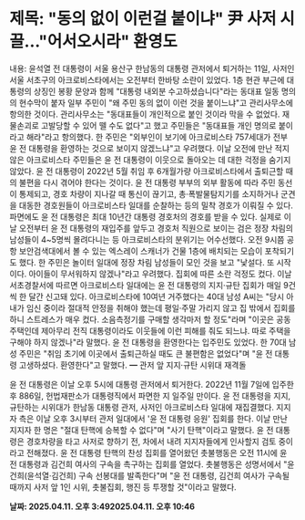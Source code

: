 # **제목: "동의 없이 이런걸 붙이냐" 尹 사저 시끌…"어서오시라" 환영도**

  내용: 윤석열 전 대통령이 서울 용산구 한남동의 대통령 관저에서 퇴거하는 11일, 사저인 서울 서초구의 아크로비스타에서는 오전부터 한바탕 소란이 있었다. 1층 현관 부근에 대통령의 상징인 봉황 문양과 함께 "대통령 내외분 수고하셨습니다"라는 동대표 일동 명의의 현수막이 붙자 일부 주민이 "왜 주민 동의 없이 이런 것을 붙이느냐"고 관리사무소에 항의한 것이다.            관리사무소는 "동대표들이 개인적으로 붙인 것이라 막을 수 없었다. 재물손괴로 고발당할 수 있어 뗄 수도 없다"고 했고 주민들은 "동대표들 개인 명의로 붙이라고 해라"라고 항의했다. 한 주민은 "외부인이 보기에 아크로비스타 757세대가 전부 윤 전 대통령을 환영하는 것으로 보이지 않겠느냐"고 우려했다.                                                                                                                        이날 오전에 만난 적지 않은 아크로비스타 주민들은 윤 전 대통령이 이웃으로 돌아오는 데 대한 걱정을 숨기지 않았다. 윤 전 대통령이 2022년 5월 취임 후 6개월가량 아크로비스타에서 출퇴근할 때의 불편을 다시 겪어야 한다는 것이다. 윤 전 대통령 부부의 외부 활동에 따라 주민 동선이 통제되고, 경호 차량이 지나갈 때 통신이 끊기고, 총·폭발물탐지기를 소지하거나 군견을 대동한 경호원들이 아크로비스타 일대를 순찰하는 등의 밀착 경호가 이뤄질 수 있다. 파면에도 윤 전 대통령은 최대 10년간 대통령 경호처의 경호를 받을 수 있다.             실제로 이날 오전부터 윤 전 대통령의 재입주를 앞두고 경호처 직원으로 보이는 검은 정장 차림의 남성들이 4~5명씩 몰려다니는 등 아크로비스타의 분위기는 어수선했다. 오전 9시쯤 공항 보안검색대에서 볼 수 있는 엑스레이 스캐너가 건물 1층에 배치되는 모습이 포착되기도 했다. 한 주민은 놀이터 일대에 정장 차림 남성들이 모인 것을 보고 "낯설다. 또 시작이다. 아이들이 무서워하지 않겠나"라고 우려했다.            집회에 따른 소란 걱정도 컸다. 이날 서초경찰서에 따르면 아크로비스타 일대에는 윤 전 대통령의 지지·규탄 집회가 매일 9건씩 한 달간 신고돼 있다. 아크로비스타에 10여년 거주했다는 40대 남성 A씨는 "당시 아내가 임신 중이라 절대적 안정을 취해야 했는데 평일·주말 가리지 않고 집 밖에서 집회를 하니 스트레스가 매우 컸다. 소음측정기를 구매할 생각마저 할 정도"라며 "이곳은 공동주택인데 제아무리 전직 대통령이라도 이웃들에 이런 피해를 줘도 되느냐. 따로 주택을 구해야 하지 않겠나"라 말했다.                                                                                                                         윤 전 대통령을 환영한다는 입주민도 있었다. 한 70대 남성 주민은 "취임 초기에 이곳에서 출퇴근하실 때도 큰 불편함은 없었다"며 "윤 전 대통령 고생하셨다. 환영한다"고 말했다.             ━   관저 앞 지지·규탄 시위대 재격돌     
	
	
	
		
			
				
				
				
			
		
	
	

  윤 전 대통령은 이날 오후 5시에 대통령 관저에서 퇴거한다. 2022년 11월 7일에 입주한 후 886일, 헌법재판소가 대통령직에서 파면한 지 일주일 만이다. 윤 전 대통령을 지지, 규탄하는 시위대가 한남동 대통령 관저, 사저인 아크로비스타 일대에 재집결했다. 지지자 측은 이날 오후 3시부터 관저 일대에서 '윤 전 대통령 응원' 집회를 한다. 이날 만난 지지자 한 명은 "절대 탄핵에 승복할 수 없다"며 "사기 탄핵"이라고 말했다. 윤 전 대통령은 경호차량을 타고 사저로 향하기 전, 차에서 내려 지지자들에게 인사할지 검토 중이라고 전해졌다.           윤 전 대통령 탄핵의 찬성 집회를 열어왔던 촛불행동은 오전 11시에 윤 전 대통령과 김건희 여사의 구속을 촉구하는 집회를 열었다. 촛불행동은 성명서에서 "윤건희(윤석열·김건희) 구속 선봉대를 발족한다"며 "윤 전 대통령, 김건희 여사가 구속될 때까지 사저 앞 1인 시위, 촛불집회, 행진 등 투쟁할 것"이라고 말했다.

  **날짜: 2025.04.11. 오후 3:492025.04.11. 오후 10:46**
